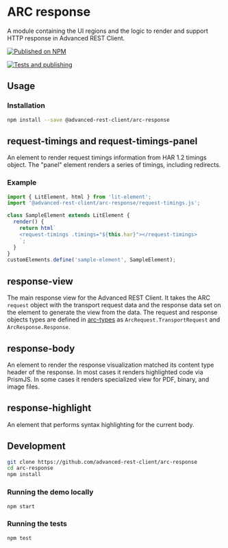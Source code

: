 # ARC response

A module containing the UI regions and the logic to render and support HTTP response in Advanced REST Client.

[![Published on NPM](https://img.shields.io/npm/v/@advanced-rest-client/arc-response.svg)](https://www.npmjs.com/package/@advanced-rest-client/arc-response)

[![Tests and publishing](https://github.com/advanced-rest-client/arc-response/actions/workflows/deployment.yml/badge.svg)](https://github.com/advanced-rest-client/arc-response/actions/workflows/deployment.yml)

## Usage

### Installation

```sh
npm install --save @advanced-rest-client/arc-response
```

## request-timings and request-timings-panel

An element to render request timings information from HAR 1.2  timings object. The "panel" element renders a series of timings, including redirects.

### Example

```js
import { LitElement, html } from 'lit-element';
import '@advanced-rest-client/arc-response/request-timings.js';

class SampleElement extends LitElement {
  render() {
    return html`
    <request-timings .timings="${this.har}"></request-timings>
    `;
  }
}
customElements.define('sample-element', SampleElement);
```

## response-view

The main response view for the Advanced REST Client. It takes the ARC `request` object with the transport request data and the response data set on the element to generate the view from the data.
The request and response objects types are defined in [arc-types](https://github.com/advanced-rest-client/arc-types) as `ArcRequest.TransportRequest` and `ArcResponse.Response`.

## response-body

An element to render the response visualization matched its content type header of the response.
In most cases it renders highlighted code via PrismJS. In some cases it renders specialized view
for PDF, binary, and image files.

## response-highlight

An element that performs syntax highlighting for the current body.

## Development

```sh
git clone https://github.com/advanced-rest-client/arc-response
cd arc-response
npm install
```

### Running the demo locally

```sh
npm start
```

### Running the tests

```sh
npm test
```
